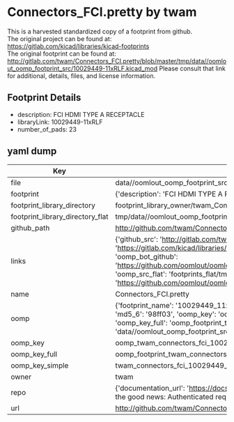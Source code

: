 # Connectors_FCI.pretty by twam  
This is a harvested standardized copy of a footprint from github.  
The original project can be found at:  
https://gitlab.com/kicad/libraries/kicad-footprints  
The original footprint can be found at:
http://gitlab.com/twam/Connectors_FCI.pretty/blob/master/tmp/data//oomlout_oomp_footprint_src/10029449-11xRLF.kicad_mod
Please consult that link for additional, details, files, and license information.  
## Footprint Details
* description: FCI HDMI TYPE A RECEPTACLE  
* libraryLink: 10029449-11xRLF  
* number_of_pads: 23  
## yaml dump  
| Key | Value |  
| --- | --- |  
| file | data//oomlout_oomp_footprint_src/Connectors_FCI.pretty/10029449-11xRLF.kicad_mod |  
| footprint | {'description': 'FCI HDMI TYPE A RECEPTACLE', 'libraryLink': '10029449-11xRLF', 'number_of_pads': 23} |  
| footprint_library_directory | footprint_library_owner/twam_Connectors_FCI.pretty |  
| footprint_library_directory_flat | tmp/data//oomlout_oomp_footprint_src/footprints_flat/twam_connectors_fci_10029449_11xrlf/working |  
| github_path | http://github.com/twam/Connectors_FCI.pretty/blob/master/tmp/data//oomlout_oomp_footprint_src/10029449-11xRLF.kicad_mod |  
| links | {'github_src': 'http://gitlab.com/twam/Connectors_FCI.pretty/blob/master/tmp/data//oomlout_oomp_footprint_src/10029449-11xRLF.kicad_mod', 'github_src_repo': 'https://gitlab.com/kicad/libraries/kicad-footprints', 'oomp_bot': 'tmp/data//oomlout_oomp_footprint_src/footprints/twam_connectors_fci_10029449_11xrlf/working', 'oomp_bot_github': 'https://github.com/oomlout/oomlout_oomp_footprint_bot/tree/main/tmp/data//oomlout_oomp_footprint_src/footprints/twam_connectors_fci_10029449_11xrlf/working', 'oomp_src_flat': 'footprints_flat/tmp/data//oomlout_oomp_footprint_src/footprints_flat/twam_connectors_fci_10029449_11xrlf/working', 'oomp_src_flat_github': 'https://github.com/oomlout/oomlout_oomp_footprint_src/tree/main/tmp/data//oomlout_oomp_footprint_src/footprints_flat/twam_connectors_fci_10029449_11xrlf/working'} |  
| name | Connectors_FCI.pretty |  
| oomp | {'footprint_name': '10029449_11xrlf', 'library_name': 'connectors_fci', 'md5': '98ff03d5ecf653545b1c38b2898828b4', 'md5_10': '98ff03d5ec', 'md5_5': '98ff0', 'md5_6': '98ff03', 'oomp_key': 'oomp_twam_connectors_fci_10029449_11xrlf', 'oomp_key_extra': 'oomp_footprint_twam_connectors_fci_10029449_11xrlf', 'oomp_key_full': 'oomp_footprint_twam_connectors_fci_10029449_11xrlf_98ff03', 'oomp_key_simple': 'twam_connectors_fci_10029449_11xrlf', 'original_filename': 'data//oomlout_oomp_footprint_src/Connectors_FCI.pretty/10029449-11xRLF.kicad_mod', 'owner_name': 'twam'} |  
| oomp_key | oomp_twam_connectors_fci_10029449_11xrlf |  
| oomp_key_full | oomp_footprint_twam_connectors_fci_10029449_11xrlf |  
| oomp_key_simple | twam_connectors_fci_10029449_11xrlf |  
| owner | twam |  
| repo | {'documentation_url': 'https://docs.github.com/rest/overview/resources-in-the-rest-api#rate-limiting', 'message': "API rate limit exceeded for 84.66.142.224. (But here's the good news: Authenticated requests get a higher rate limit. Check out the documentation for more details.)"} |  
| url | http://github.com/twam/Connectors_FCI.pretty |  

